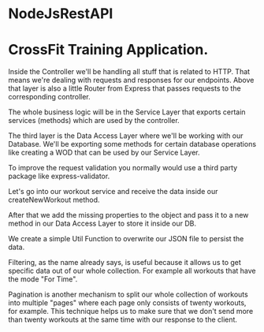 # NodeJsRestAPI

# CrossFit Training Application.

Inside the Controller we'll be handling all stuff that is related to HTTP. That means we're dealing with requests and responses for our endpoints. Above that layer is also a little Router from Express that passes requests to the corresponding controller.

The whole business logic will be in the Service Layer that exports certain services (methods) which are used by the controller.

The third layer is the Data Access Layer where we'll be working with our Database. We'll be exporting some methods for certain database operations like creating a WOD that can be used by our Service Layer.

To improve the request validation you normally would use a third party package like express-validator.

Let's go into our workout service and receive the data inside our createNewWorkout method.

After that we add the missing properties to the object and pass it to a new method in our Data Access Layer to store it inside our DB.

We create a simple Util Function to overwrite our JSON file to persist the data.

Filtering, as the name already says, is useful because it allows us to get specific data out of our whole collection. For example all workouts that have the mode "For Time".

Pagination is another mechanism to split our whole collection of workouts into multiple "pages" where each page only consists of twenty workouts, for example. This technique helps us to make sure that we don't send more than twenty workouts at the same time with our response to the client.
